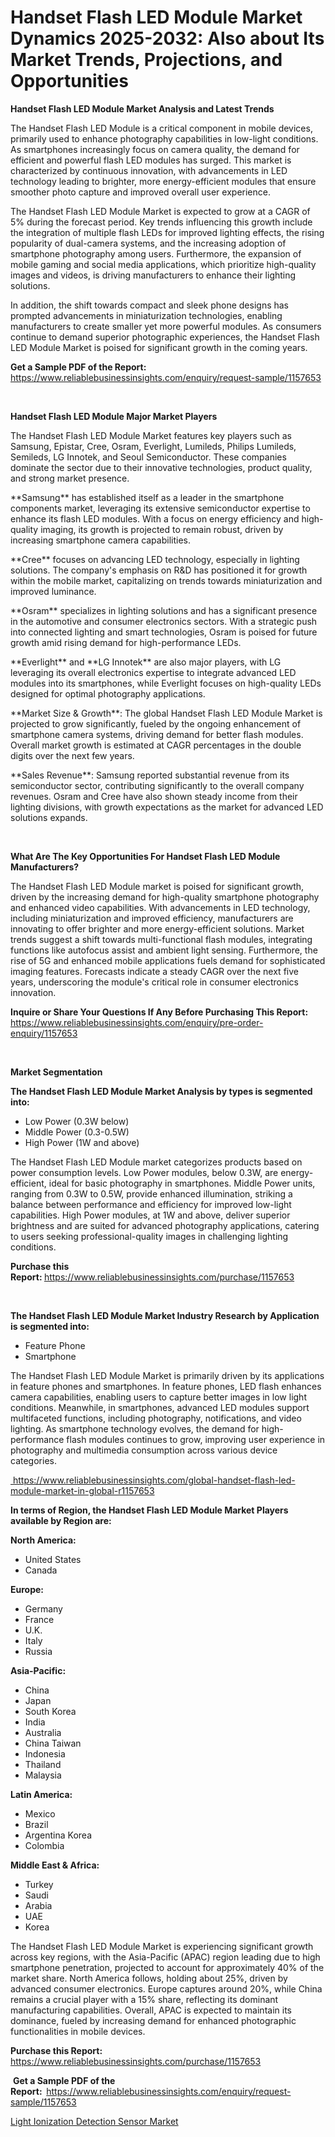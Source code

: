 <p><h1>Handset Flash LED Module Market Dynamics 2025-2032: Also about Its Market Trends, Projections, and Opportunities</h1></p><p><strong>Handset Flash LED Module Market Analysis and Latest Trends</strong></p>
<p><p>The Handset Flash LED Module is a critical component in mobile devices, primarily used to enhance photography capabilities in low-light conditions. As smartphones increasingly focus on camera quality, the demand for efficient and powerful flash LED modules has surged. This market is characterized by continuous innovation, with advancements in LED technology leading to brighter, more energy-efficient modules that ensure smoother photo capture and improved overall user experience.</p><p>The Handset Flash LED Module Market is expected to grow at a CAGR of 5% during the forecast period. Key trends influencing this growth include the integration of multiple flash LEDs for improved lighting effects, the rising popularity of dual-camera systems, and the increasing adoption of smartphone photography among users. Furthermore, the expansion of mobile gaming and social media applications, which prioritize high-quality images and videos, is driving manufacturers to enhance their lighting solutions.</p><p>In addition, the shift towards compact and sleek phone designs has prompted advancements in miniaturization technologies, enabling manufacturers to create smaller yet more powerful modules. As consumers continue to demand superior photographic experiences, the Handset Flash LED Module Market is poised for significant growth in the coming years.</p></p>
<p><strong>Get a Sample PDF of the Report:&nbsp;</strong> <a href="https://www.reliablebusinessinsights.com/enquiry/request-sample/1157653?utm_campaign=2445&utm_medium=2&utm_source=Github&utm_content=ia&utm_term=12022025&utm_id=handset-flash-led-module">https://www.reliablebusinessinsights.com/enquiry/request-sample/1157653</a></p>
<p>&nbsp;</p>
<p><strong>Handset Flash LED Module Major Market Players</strong></p>
<p><p>The Handset Flash LED Module Market features key players such as Samsung, Epistar, Cree, Osram, Everlight, Lumileds, Philips Lumileds, Semileds, LG Innotek, and Seoul Semiconductor. These companies dominate the sector due to their innovative technologies, product quality, and strong market presence.</p><p>**Samsung** has established itself as a leader in the smartphone components market, leveraging its extensive semiconductor expertise to enhance its flash LED modules. With a focus on energy efficiency and high-quality imaging, its growth is projected to remain robust, driven by increasing smartphone camera capabilities.</p><p>**Cree** focuses on advancing LED technology, especially in lighting solutions. The company's emphasis on R&D has positioned it for growth within the mobile market, capitalizing on trends towards miniaturization and improved luminance.</p><p>**Osram** specializes in lighting solutions and has a significant presence in the automotive and consumer electronics sectors. With a strategic push into connected lighting and smart technologies, Osram is poised for future growth amid rising demand for high-performance LEDs.</p><p>**Everlight** and **LG Innotek** are also major players, with LG leveraging its overall electronics expertise to integrate advanced LED modules into its smartphones, while Everlight focuses on high-quality LEDs designed for optimal photography applications.</p><p>**Market Size & Growth**: The global Handset Flash LED Module Market is projected to grow significantly, fueled by the ongoing enhancement of smartphone camera systems, driving demand for better flash modules. Overall market growth is estimated at CAGR percentages in the double digits over the next few years.</p><p>**Sales Revenue**: Samsung reported substantial revenue from its semiconductor sector, contributing significantly to the overall company revenues. Osram and Cree have also shown steady income from their lighting divisions, with growth expectations as the market for advanced LED solutions expands.</p></p>
<p>&nbsp;</p>
<p><strong>What Are The Key Opportunities For Handset Flash LED Module Manufacturers?</strong></p>
<p><p>The Handset Flash LED Module market is poised for significant growth, driven by the increasing demand for high-quality smartphone photography and enhanced video capabilities. With advancements in LED technology, including miniaturization and improved efficiency, manufacturers are innovating to offer brighter and more energy-efficient solutions. Market trends suggest a shift towards multi-functional flash modules, integrating functions like autofocus assist and ambient light sensing. Furthermore, the rise of 5G and enhanced mobile applications fuels demand for sophisticated imaging features. Forecasts indicate a steady CAGR over the next five years, underscoring the module's critical role in consumer electronics innovation.</p></p>
<p><strong>Inquire or Share Your Questions If Any Before Purchasing This Report:</strong> <a href="https://www.reliablebusinessinsights.com/enquiry/pre-order-enquiry/1157653?utm_campaign=2445&utm_medium=2&utm_source=Github&utm_content=ia&utm_term=12022025&utm_id=handset-flash-led-module">https://www.reliablebusinessinsights.com/enquiry/pre-order-enquiry/1157653</a></p>
<p>&nbsp;</p>
<p><strong>Market Segmentation</strong></p>
<p><strong>The Handset Flash LED Module Market Analysis by types is segmented into:</strong></p>
<p><ul><li>Low Power (0.3W below)</li><li>Middle Power (0.3-0.5W)</li><li>High Power (1W and above)</li></ul></p>
<p><p>The Handset Flash LED Module market categorizes products based on power consumption levels. Low Power modules, below 0.3W, are energy-efficient, ideal for basic photography in smartphones. Middle Power units, ranging from 0.3W to 0.5W, provide enhanced illumination, striking a balance between performance and efficiency for improved low-light capabilities. High Power modules, at 1W and above, deliver superior brightness and are suited for advanced photography applications, catering to users seeking professional-quality images in challenging lighting conditions.</p></p>
<p><strong>Purchase this Report:&nbsp;</strong><a href="https://www.reliablebusinessinsights.com/purchase/1157653?utm_campaign=2445&utm_medium=2&utm_source=Github&utm_content=ia&utm_term=12022025&utm_id=handset-flash-led-module">https://www.reliablebusinessinsights.com/purchase/1157653</a></p>
<p>&nbsp;</p>
<p><strong>The Handset Flash LED Module Market Industry Research by Application is segmented into:</strong></p>
<p><ul><li>Feature Phone</li><li>Smartphone</li></ul></p>
<p><p>The Handset Flash LED Module Market is primarily driven by its applications in feature phones and smartphones. In feature phones, LED flash enhances camera capabilities, enabling users to capture better images in low light conditions. Meanwhile, in smartphones, advanced LED modules support multifaceted functions, including photography, notifications, and video lighting. As smartphone technology evolves, the demand for high-performance flash modules continues to grow, improving user experience in photography and multimedia consumption across various device categories.</p></p>
<p><a href="https://www.reliablebusinessinsights.com/global-handset-flash-led-module-market-in-global-r1157653?utm_campaign=2445&utm_medium=2&utm_source=Github&utm_content=ia&utm_term=12022025&utm_id=handset-flash-led-module">&nbsp;https://www.reliablebusinessinsights.com/global-handset-flash-led-module-market-in-global-r1157653</a></p>
<p><strong>In terms of Region, the Handset Flash LED Module Market Players available by Region are:</strong></p>
<p>
    <p> <strong> North America: </strong>
        <ul>
            <li>United States</li>
            <li>Canada</li>
        </ul>
        </p> 
    <p> <strong> Europe: </strong>
        <ul>
            <li>Germany</li>
            <li>France</li>
            <li>U.K.</li>
            <li>Italy</li>
            <li>Russia</li>
        </ul>
        </p> 
    <p> <strong> Asia-Pacific: </strong>
        <ul>
            <li>China</li>
            <li>Japan</li>
            <li>South Korea</li>
            <li>India</li>
            <li>Australia</li>
            <li>China Taiwan</li>
            <li>Indonesia</li>
            <li>Thailand</li>
            <li>Malaysia</li>
        </ul>
        </p> 
    <p> <strong> Latin America: </strong>
        <ul>
            <li>Mexico</li>
            <li>Brazil</li>
            <li>Argentina Korea</li>
            <li>Colombia</li>
        </ul>
        </p> 
    <p> <strong> Middle East & Africa: </strong>
        <ul>
            <li>Turkey</li>
            <li>Saudi</li>
            <li>Arabia</li>
            <li>UAE</li>
            <li>Korea</li>
        </ul>
    </p>
    </p>
<p><p>The Handset Flash LED Module Market is experiencing significant growth across key regions, with the Asia-Pacific (APAC) region leading due to high smartphone penetration, projected to account for approximately 40% of the market share. North America follows, holding about 25%, driven by advanced consumer electronics. Europe captures around 20%, while China remains a crucial player with a 15% share, reflecting its dominant manufacturing capabilities. Overall, APAC is expected to maintain its dominance, fueled by increasing demand for enhanced photographic functionalities in mobile devices.</p></p>
<p><strong>Purchase this Report: </strong><a href="https://www.reliablebusinessinsights.com/purchase/1157653?utm_campaign=2445&utm_medium=2&utm_source=Github&utm_content=ia&utm_term=12022025&utm_id=handset-flash-led-module">https://www.reliablebusinessinsights.com/purchase/1157653</a></p>
<p>&nbsp;<strong>Get a Sample PDF of the Report:&nbsp;&nbsp;</strong><a href="https://www.reliablebusinessinsights.com/enquiry/request-sample/1157653?utm_campaign=2445&utm_medium=2&utm_source=Github&utm_content=ia&utm_term=12022025&utm_id=handset-flash-led-module">https://www.reliablebusinessinsights.com/enquiry/request-sample/1157653</a></p>
<p><strong></strong></p>
<p><p><a href="https://github.com/domoniqueluoma76/Market-Research-Report-List-1/blob/main/light-ionization-detection-sensor-market.md?utm_campaign=2445&utm_medium=2&utm_source=Github&utm_content=ia&utm_term=12022025&utm_id=handset-flash-led-module">Light Ionization Detection Sensor Market</a></p></p>